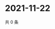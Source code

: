 # 2021-11-22

共 0 条

<!-- BEGIN WEIBO -->
<!-- 最后更新时间 Mon Nov 22 2021 17:12:08 GMT+0800 (China Standard Time) -->

<!-- END WEIBO -->
